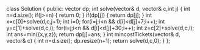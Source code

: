 class Solution {
public:
vector<int> dp;
int solve(vector<int>& d, vector<int>& c,int j)
{
int n=d.size();
if(j>=n)
{
return 0;
}
if(dp[j])
{
return dp[j];
}
int x=c[0]+solve(d,c,j+1);
int i=0;
for(i=j;i<n && d[i]<d[j]+7;i++);
int y=c[1]+solve(d,c,i);
for(i=j;i<n && d[i]<d[j]+30;i++);
int z=c[2]+solve(d,c,i);
​
int ans=min({x,y,z});
return dp[j]=ans;
}
int mincostTickets(vector<int>& d, vector<int>& c) {
int n=d.size();
dp.resize(n+1);
return solve(d,c,0);
}
};